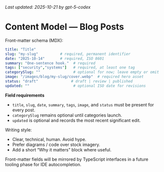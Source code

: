 _Last updated: 2025-10-21 by gpt-5-codex_

# Content Model — Blog Posts

Front-matter schema (MDX):

```yaml
title: "Title"
slug: "my-slug"          # required, permanent identifier
date: "2025-10-14"       # required, ISO 8601
summary: "One-sentence hook."  # required
tags: ["security","systems"]   # required, at least one tag
categorySlug: ""               # optional for now; leave empty or omit
image: "/images/blog/my-slug/cover.webp"  # required hero asset
status: "draft"               # draft | review | published
updated: ""                    # optional ISO date for revisions
```

**Field requirements**

- `title`, `slug`, `date`, `summary`, `tags`, `image`, and `status` must be present for every post.
- `categorySlug` remains optional until categories launch.
- `updated` is optional and records the most recent significant edit.

Writing style:

- Clear, technical, human. Avoid hype.
- Prefer diagrams / code over stock imagery.
- Add a short “Why it matters” block where useful.

Front-matter fields will be mirrored by TypeScript interfaces in a future tooling phase for IDE autocompletion.
